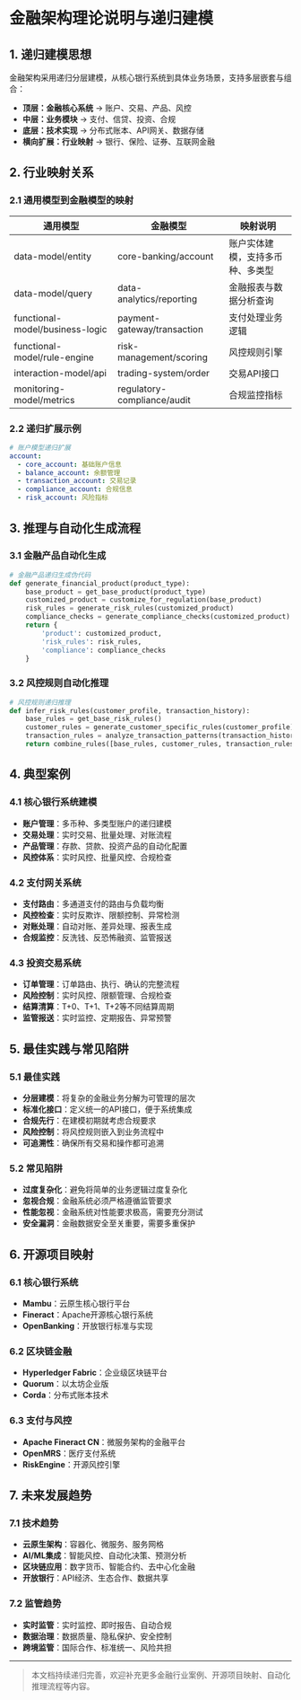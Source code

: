 # 金融架构理论说明与递归建模

## 1. 递归建模思想

金融架构采用递归分层建模，从核心银行系统到具体业务场景，支持多层嵌套与组合：

- **顶层：金融核心系统** → 账户、交易、产品、风控
- **中层：业务模块** → 支付、信贷、投资、合规
- **底层：技术实现** → 分布式账本、API网关、数据存储
- **横向扩展：行业映射** → 银行、保险、证券、互联网金融

## 2. 行业映射关系

### 2.1 通用模型到金融模型的映射

| 通用模型 | 金融模型 | 映射说明 |
|---------|---------|---------|
| data-model/entity | core-banking/account | 账户实体建模，支持多币种、多类型 |
| data-model/query | data-analytics/reporting | 金融报表与数据分析查询 |
| functional-model/business-logic | payment-gateway/transaction | 支付处理业务逻辑 |
| functional-model/rule-engine | risk-management/scoring | 风控规则引擎 |
| interaction-model/api | trading-system/order | 交易API接口 |
| monitoring-model/metrics | regulatory-compliance/audit | 合规监控指标 |

### 2.2 递归扩展示例

```yaml
# 账户模型递归扩展
account:
  - core_account: 基础账户信息
  - balance_account: 余额管理
  - transaction_account: 交易记录
  - compliance_account: 合规信息
  - risk_account: 风险指标
```

## 3. 推理与自动化生成流程

### 3.1 金融产品自动化生成

```python
# 金融产品递归生成伪代码
def generate_financial_product(product_type):
    base_product = get_base_product(product_type)
    customized_product = customize_for_regulation(base_product)
    risk_rules = generate_risk_rules(customized_product)
    compliance_checks = generate_compliance_checks(customized_product)
    return {
        'product': customized_product,
        'risk_rules': risk_rules,
        'compliance': compliance_checks
    }
```

### 3.2 风控规则自动化推理

```python
# 风控规则递归推理
def infer_risk_rules(customer_profile, transaction_history):
    base_rules = get_base_risk_rules()
    customer_rules = generate_customer_specific_rules(customer_profile)
    transaction_rules = analyze_transaction_patterns(transaction_history)
    return combine_rules([base_rules, customer_rules, transaction_rules])
```

## 4. 典型案例

### 4.1 核心银行系统建模

- **账户管理**：多币种、多类型账户的递归建模
- **交易处理**：实时交易、批量处理、对账流程
- **产品管理**：存款、贷款、投资产品的自动化配置
- **风控体系**：实时风控、批量风控、合规检查

### 4.2 支付网关系统

- **支付路由**：多通道支付的路由与负载均衡
- **风控检查**：实时反欺诈、限额控制、异常检测
- **对账处理**：自动对账、差异处理、报表生成
- **合规监控**：反洗钱、反恐怖融资、监管报送

### 4.3 投资交易系统

- **订单管理**：订单路由、执行、确认的完整流程
- **风险控制**：实时风控、限额管理、合规检查
- **结算清算**：T+0、T+1、T+2等不同结算周期
- **监管报送**：实时监控、定期报告、异常预警

## 5. 最佳实践与常见陷阱

### 5.1 最佳实践

- **分层建模**：将复杂的金融业务分解为可管理的层次
- **标准化接口**：定义统一的API接口，便于系统集成
- **合规先行**：在建模初期就考虑合规要求
- **风险控制**：将风控规则嵌入到业务流程中
- **可追溯性**：确保所有交易和操作都可追溯

### 5.2 常见陷阱

- **过度复杂化**：避免将简单的业务逻辑过度复杂化
- **忽视合规**：金融系统必须严格遵循监管要求
- **性能忽视**：金融系统对性能要求极高，需要充分测试
- **安全漏洞**：金融数据安全至关重要，需要多重保护

## 6. 开源项目映射

### 6.1 核心银行系统

- **Mambu**：云原生核心银行平台
- **Fineract**：Apache开源核心银行系统
- **OpenBanking**：开放银行标准与实现

### 6.2 区块链金融

- **Hyperledger Fabric**：企业级区块链平台
- **Quorum**：以太坊企业版
- **Corda**：分布式账本技术

### 6.3 支付与风控

- **Apache Fineract CN**：微服务架构的金融平台
- **OpenMRS**：医疗支付系统
- **RiskEngine**：开源风控引擎

## 7. 未来发展趋势

### 7.1 技术趋势

- **云原生架构**：容器化、微服务、服务网格
- **AI/ML集成**：智能风控、自动化决策、预测分析
- **区块链应用**：数字货币、智能合约、去中心化金融
- **开放银行**：API经济、生态合作、数据共享

### 7.2 监管趋势

- **实时监管**：实时监控、即时报告、自动合规
- **数据治理**：数据质量、隐私保护、安全控制
- **跨境监管**：国际合作、标准统一、风险共担

---

> 本文档持续递归完善，欢迎补充更多金融行业案例、开源项目映射、自动化推理流程等内容。
